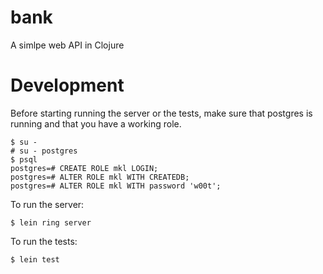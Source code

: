# bank

A simlpe web API in Clojure

# Development

Before starting running the server or the tests, make sure that postgres is
running and that you have a working role.

```
$ su -
# su - postgres
$ psql
postgres=# CREATE ROLE mkl LOGIN;
postgres=# ALTER ROLE mkl WITH CREATEDB;
postgres=# ALTER ROLE mkl WITH password 'w00t';
```

To run the server:

```
$ lein ring server
```

To run the tests:

```
$ lein test
```
